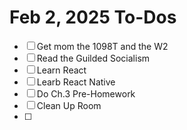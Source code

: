 # Feb 2, 2025 To-Dos
- [ ] Get mom the 1098T and the W2
- [ ] Read the Guilded Socialism
- [ ] Learn React
- [ ] Learb React Native
- [ ] Do Ch.3 Pre-Homework
- [ ] Clean Up Room
- [ ] 
<!--stackedit_data:
eyJoaXN0b3J5IjpbNTMxNzM1Mzc3XX0=
-->